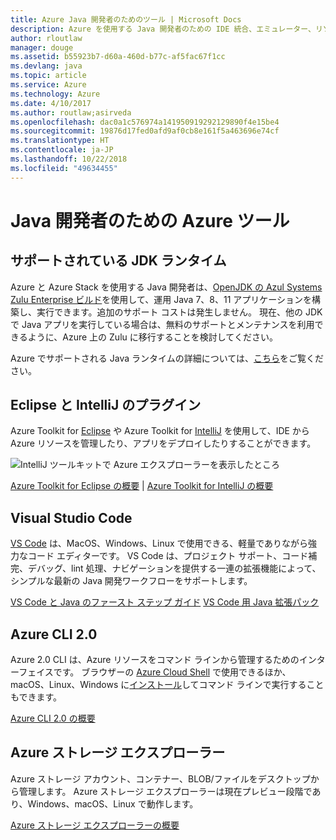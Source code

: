 ```yaml
---
title: Azure Java 開発者のためのツール | Microsoft Docs
description: Azure を使用する Java 開発者のための IDE 統合、エミュレーター、リソース エクスプローラー、コマンド ライン インターフェイスについて取り上げます。
author: rloutlaw
manager: douge
ms.assetid: b55923b7-d60a-460d-b77c-af5fac67f1cc
ms.devlang: java
ms.topic: article
ms.service: Azure
ms.technology: Azure
ms.date: 4/10/2017
ms.author: routlaw;asirveda
ms.openlocfilehash: dac0a1c576974a141950919292129890f4e15be4
ms.sourcegitcommit: 19876d17fed0afd9af0cb8e161f5a463696e74cf
ms.translationtype: HT
ms.contentlocale: ja-JP
ms.lasthandoff: 10/22/2018
ms.locfileid: "49634455"
---
```

# <a name="azure-tools-for-java-developers"></a>Java 開発者のための Azure ツール

## <a name="supported-jdk-runtimes"></a>サポートされている JDK ランタイム

Azure と Azure Stack を使用する Java 開発者は、[OpenJDK の Azul Systems Zulu Enterprise ビルド](https://www.azul.com/downloads/azure-only/zulu/)を使用して、運用 Java 7、8、11 アプリケーションを構築し、実行できます。追加のサポート コストは発生しません。 現在、他の JDK で Java アプリを実行している場合は、無料のサポートとメンテナンスを利用できるように、Azure 上の Zulu に移行することを検討してください。 

Azure でサポートされる Java ランタイムの詳細については、[こちら](java-supported-jdk-runtime.md)をご覧ください。

## <a name="eclipse-and-intellij-plugins"></a>Eclipse と IntelliJ のプラグイン

Azure Toolkit for [Eclipse](eclipse/azure-toolkit-for-eclipse.md) や Azure Toolkit for [IntelliJ](intellij/azure-toolkit-for-intellij.md) を使用して、IDE から Azure リソースを管理したり、アプリをデプロイしたりすることができます。   

![IntelliJ ツールキットで Azure エクスプローラーを表示したところ](media/intelliJ-azure-explorer.png)

[Azure Toolkit for Eclipse の概要](https://docs.microsoft.com/azure/app-service-web/app-service-web-eclipse-create-hello-world-web-app) | [Azure Toolkit for IntelliJ の概要](https://docs.microsoft.com/azure/app-service-web/app-service-web-intellij-create-hello-world-web-app) 

## <a name="visual-studio-code"></a>Visual Studio Code

[VS Code](https://code.visualstudio.com/) は、MacOS、Windows、Linux で使用できる、軽量でありながら強力なコード エディターです。 VS Code は、プロジェクト サポート、コード補完、デバッグ、lint 処理、ナビゲーションを提供する一連の拡張機能によって、シンプルな最新の Java 開発ワークフローをサポートします。

[VS Code と Java のファースト ステップ ガイド](https://code.visualstudio.com/docs/java)
[VS Code 用 Java 拡張パック](https://code.visualstudio.com/docs/java/extensions)  

## <a name="azure-cli-20"></a>Azure CLI 2.0

Azure 2.0 CLI は、Azure リソースをコマンド ラインから管理するためのインターフェイスです。 ブラウザーの [Azure Cloud Shell](https://docs.microsoft.com/azure/cloud-shell/overview) で使用できるほか、macOS、Linux、Windows に[インストール](https://docs.microsoft.com/cli/azure/install-azure-cli)してコマンド ラインで実行することもできます。

[Azure CLI 2.0 の概要](https://docs.microsoft.com/cli/azure/get-started-with-azure-cli)

## <a name="azure-storage-explorer"></a>Azure ストレージ エクスプローラー 

Azure ストレージ アカウント、コンテナー、BLOB/ファイルをデスクトップから管理します。 Azure ストレージ エクスプローラーは現在プレビュー段階であり、Windows、macOS、Linux で動作します。

[Azure ストレージ エクスプローラーの概要](https://docs.microsoft.com/azure/vs-azure-tools-storage-manage-with-storage-explorer)
